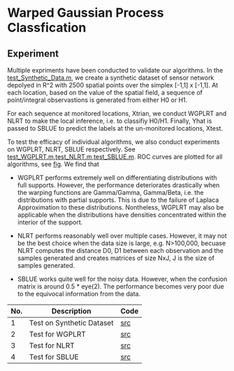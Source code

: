 # Warped Gaussian Process Classfication

## Experiment
Multiple expriments have been conducted to validate our algorithms. In the [test_Synthetic_Data.m][e01], we create a synthetic dataset of sensor network depolyed in R^2 with 2500 spatial points over the simplex [-1,1] x [-1,1]. At each location, based on the value of the spatial field, a sequence of point/integral observastions is generated from either H0 or H1. 

For each sequence at monitored locations, Xtrian, we conduct WGPLRT and NLRT to make the local inference, i.e. to classifiy H0/H1. Finally, Yhat is passed to SBLUE to predict the labels at the un-monitored locations, Xtest. 

To test the efficacy of individual algorithms, we also conduct experiments on WGPLRT, NLRT, SBLUE respectively. See [test_WGPLRT.m][e02],[test_NLRT.m][e03],[test_SBLUE.m][e04]. ROC curves are plotted for all algorithms, see [fig][e08]. We find that
 - WGPLRT performs extremely well on differentiating distributions with full supports. However, the performance deteriorates drastically when the warping functions are Gamma/Gamma, Gamma/Beta, i.e. the distributions with partial supports. This is due to the failure of Laplaca Approximation to these distributions. Nontheless, WGPLRT may also be applicable when the distributions have densities concentrated within the interior of the support.

 - NLRT performs reasonably well over multiple cases. However, it may not be the best choice when the data size is large, e.g. N>100,000, becuase NLRT computes the distance D0, D1 between each observation and the samples generated and creates matrices of size NxJ, J is the size of samples generated.
 
 - SBLUE works quite well for the noisy data. However, when the confusion matrix is around 0.5 * eye(2). The performance becomes very poor due to the equivocal information from the data.


| No. | Description                                     | Code       |
| --- | ----------------------------------------------- | ---------- | 
| 1   | Test on Synthetic Dataset                       | [src][e01] | 
| 2   | Test for WGPLRT                                 | [src][e02] | 
| 3   | Test for NLRT                                   | [src][e03] | 
| 4   | Test for SBLUE                                  | [src][e04] | 
 



[e01]: Experiment/test_Synthetic_Data.m
[e02]: Experiment/test_WGPLRT.m
[e03]: Experiment/test_NLRT.m
[e04]: Experiment/test_SBLUE.m
[e08]:fig
